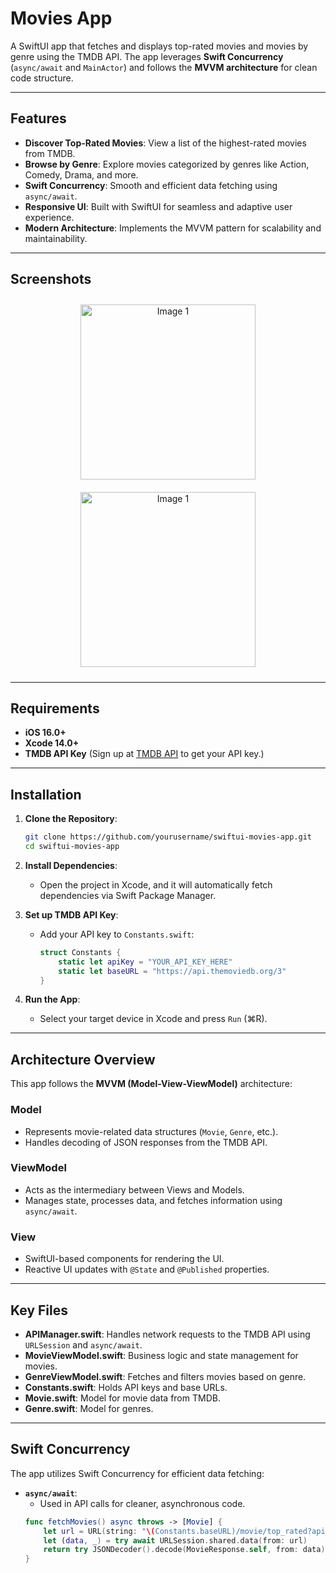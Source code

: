# Movies App

A SwiftUI app that fetches and displays top-rated movies and movies by genre using the TMDB API. The app leverages **Swift Concurrency** (`async/await` and `MainActor`) and follows the **MVVM architecture** for clean code structure.

---

## Features

- **Discover Top-Rated Movies**: View a list of the highest-rated movies from TMDB.
- **Browse by Genre**: Explore movies categorized by genres like Action, Comedy, Drama, and more.
- **Swift Concurrency**: Smooth and efficient data fetching using `async/await`.
- **Responsive UI**: Built with SwiftUI for seamless and adaptive user experience.
- **Modern Architecture**: Implements the MVVM pattern for scalability and maintainability.

---

## Screenshots

<p align="center">
  <img src="https://github.com/user-attachments/assets/6b5d42b2-0dfd-47c2-b428-80db73a8a257" alt="Image 1" style="margin: 10px; width: 280px;">
  <img src="https://github.com/user-attachments/assets/c881f0c9-33b7-48a1-af6a-e10fe646b64d" alt="Image 1" style="margin: 10px; width: 280px;">
</p>

---

## Requirements

- **iOS 16.0+**
- **Xcode 14.0+**
- **TMDB API Key** (Sign up at [TMDB API](https://www.themoviedb.org/documentation/api) to get your API key.)

---

## Installation

1. **Clone the Repository**:
    ```bash
    git clone https://github.com/yourusername/swiftui-movies-app.git
    cd swiftui-movies-app
    ```

2. **Install Dependencies**:
    - Open the project in Xcode, and it will automatically fetch dependencies via Swift Package Manager.

3. **Set up TMDB API Key**:
    - Add your API key to `Constants.swift`:
      ```swift
      struct Constants {
          static let apiKey = "YOUR_API_KEY_HERE"
          static let baseURL = "https://api.themoviedb.org/3"
      }
      ```

4. **Run the App**:
    - Select your target device in Xcode and press `Run` (⌘R).

---

## Architecture Overview

This app follows the **MVVM (Model-View-ViewModel)** architecture:

### **Model**
- Represents movie-related data structures (`Movie`, `Genre`, etc.).
- Handles decoding of JSON responses from the TMDB API.

### **ViewModel**
- Acts as the intermediary between Views and Models.
- Manages state, processes data, and fetches information using `async/await`.

### **View**
- SwiftUI-based components for rendering the UI.
- Reactive UI updates with `@State` and `@Published` properties.

---

## Key Files

- **APIManager.swift**: Handles network requests to the TMDB API using `URLSession` and `async/await`.
- **MovieViewModel.swift**: Business logic and state management for movies.
- **GenreViewModel.swift**: Fetches and filters movies based on genre.
- **Constants.swift**: Holds API keys and base URLs.
- **Movie.swift**: Model for movie data from TMDB.
- **Genre.swift**: Model for genres.

---

## Swift Concurrency

The app utilizes Swift Concurrency for efficient data fetching:

- **`async/await`**:
  - Used in API calls for cleaner, asynchronous code.
  ```swift
  func fetchMovies() async throws -> [Movie] {
      let url = URL(string: "\(Constants.baseURL)/movie/top_rated?api_key=\(Constants.apiKey)")!
      let (data, _) = try await URLSession.shared.data(from: url)
      return try JSONDecoder().decode(MovieResponse.self, from: data).results
  }
